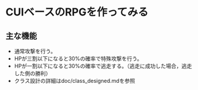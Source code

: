 # CUIベースのRPGを作ってみる

## 主な機能
- 通常攻撃を行う。
- HPが三割以下になると30%の確率で特殊攻撃を行う。
- HPが一割以下になると30%の確率で逃走する。（逃走に成功した場合，逃走した側の勝利）
- クラス設計の詳細はdoc/class_designed.mdを参照